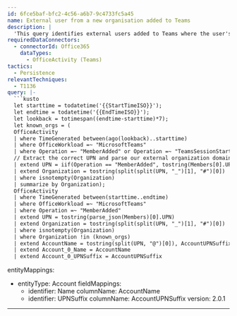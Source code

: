 ```yaml
---
id: 6fce5baf-bfc2-4c56-a6b7-9c4733fc5a45
name: External user from a new organisation added to Teams
description: |
  'This query identifies external users added to Teams where the user's domain is not one previously seen in Teams data.'
requiredDataConnectors:
  - connectorId: Office365
    dataTypes:
      - OfficeActivity (Teams)
tactics:
  - Persistence
relevantTechniques:
  - T1136
query: |-
  ```kusto
  let starttime = todatetime('{{StartTimeISO}}');
  let endtime = todatetime('{{EndTimeISO}}');
  let lookback = totimespan((endtime-starttime)*7);
  let known_orgs = (
  OfficeActivity
  | where TimeGenerated between(ago(lookback)..starttime)
  | where OfficeWorkload =~ "MicrosoftTeams"
  | where Operation =~ "MemberAdded" or Operation =~ "TeamsSessionStarted"
  // Extract the correct UPN and parse our external organization domain
  | extend UPN = iif(Operation == "MemberAdded", tostring(Members[0].UPN), UserId)
  | extend Organization = tostring(split(split(UPN, "_")[1], "#")[0])
  | where isnotempty(Organization)
  | summarize by Organization);
  OfficeActivity
  | where TimeGenerated between(starttime..endtime)
  | where OfficeWorkload =~ "MicrosoftTeams"
  | where Operation =~ "MemberAdded"
  | extend UPN = tostring(parse_json(Members)[0].UPN)
  | extend Organization = tostring(split(split(UPN, "_")[1], "#")[0])
  | where isnotempty(Organization)
  | where Organization !in (known_orgs)
  | extend AccountName = tostring(split(UPN, "@")[0]), AccountUPNSuffix = tostring(split(UPN, "@")[1])
  | extend Account_0_Name = AccountName
  | extend Account_0_UPNSuffix = AccountUPNSuffix
  ```
entityMappings:
  - entityType: Account
    fieldMappings:
      - identifier: Name
        columnName: AccountName
      - identifier: UPNSuffix
        columnName: AccountUPNSuffix
version: 2.0.1
---
```


